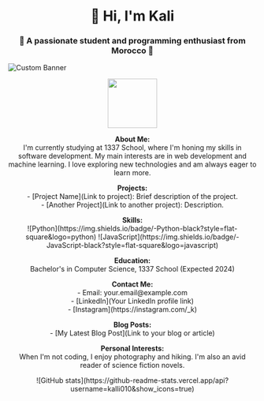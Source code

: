 
<h1 align="center">👋 Hi, I'm Kali</h1>
<h3 align="center">🌟 A passionate student and programming enthusiast from Morocco 🌟</h3>

![Custom Banner](https://github.com/kalli010/my_old_ubuntu/blob/main/DALL%C2%B7E%202023-12-08%2017.10.36%20-%20A%20professional%20and%20stylish%20banner%20for%20a%20GitHub%20profile%2C%20tailored%20for%20a%20frontend%20developer%20named%20Kali%20from%20Morocco.%20The%20design%20should%20be%20tech-oriented%2C.png)

<p align="center">
  <!-- Here can add a professional photo of yourself -->
  <img src="your_photo_url" width="100" height="100">
</p>

<p align="center">
  <b>About Me:</b><br>
  I'm currently studying at 1337 School, where I'm honing my skills in software development. My main interests are in web development and machine learning. I love exploring new technologies and am always eager to learn more.
</p>

<p align="center">
  <b>Projects:</b><br>
  - [Project Name](Link to project): Brief description of the project.<br>
  - [Another Project](Link to another project): Description.<br>
  <!-- Add more projects as needed -->
</p>

<p align="center">
  <b>Skills:</b><br>
  ![Python](https://img.shields.io/badge/-Python-black?style=flat-square&logo=python)
  ![JavaScript](https://img.shields.io/badge/-JavaScript-black?style=flat-square&logo=javascript)
  <!-- Add more badges for your skills -->
</p>

<p align="center">
  <b>Education:</b><br>
  Bachelor's in Computer Science, 1337 School (Expected 2024)
</p>

<p align="center">
  <b>Contact Me:</b><br>
  - Email: your.email@example.com<br>
  - [LinkedIn](Your LinkedIn profile link)<br>
  - [Instagram](https://instagram.com/_k)
</p>

<p align="center">
  <b>Blog Posts:</b><br>
  - [My Latest Blog Post](Link to your blog or article)
</p>

<p align="center">
  <b>Personal Interests:</b><br>
  When I'm not coding, I enjoy photography and hiking. I'm also an avid reader of science fiction novels.
</p>

<p align="center">
  ![GitHub stats](https://github-readme-stats.vercel.app/api?username=kalli010&show_icons=true)
</p>

